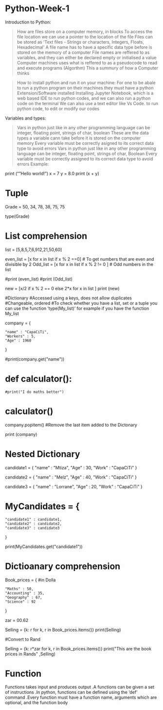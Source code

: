 # Python-Week-1

Introduction to Python:

> How are files store on a computer memory, in blocks
> To access the file location we can use a pointer to the location of the file
> Files can be stored as 'Text files - Strings or characters, Integers, Floats, Hexadecimal'
> A file name has to have a specific data type before is stored on the memory of a computer
> File names are reffered to as variables, and they can either be declared empty or initialised a value
> Computer machines uses what is reffered to as a pseudocode to read and execute programs (Algorthm)
> This a summury of how a Computer thinks

> How to install python and run it on your machine:
> For one to be abale to run a python program on their machines they must have a python Extension/Software installed
> Installing Jupyter Notebook, which is a web based IDE to run python codes, and we can also run a python code on the terminal
> We can also use a text editor like Vs Code. to run python code, to edit or modify our codes

Variables and types:

> Vars in python just like in any other programming language can be integer, floating point, strings of char, boolean
> These are the data types a variable cann take before it is stored on the computer memory
> Every variable must be correctly asigned to its correct data type to avoid errors
> Vars in python just like in any other programming language can be integer, floating point, strings of char, Boolean
Every variable must be correctly assigned to its correct data type to avoid errors
Example:

print (“”Hello world!”)
x = 7
y = 8.0
print (x + y)

# Tuple

Grade = 50, 34, 78, 38, 75, 75

type(Grade)

# List comprehension
list = [5,8,5,7,6,912,21,50,60]

even_list = [x for x in list if x % 2 ==0] # To get numbers that are even and divisible by 2
Odd_list = [x for x in list if x % 2 != 0 ] # Odd numbers in the list

#print (even_list)
#print (Odd_list)

new = [x/2 if x % 2 == 0 else 2*x for x in list ]
print (new)

#Dictionary
#Accessed using a keys, does not allow duplicates
#Changeable, ordered
#To check whether you have a list, set or a tuple you can use the function ‘type(My_list)’ for example if you have the function My_list

company = {

    "name" : "CapaCiTi",
    "Workers" : 5,
    "Age" : 1960
}

#print(company.get("name"))

# def calculator():

    #print("I do maths better")

# calculator()

company.popitem() #Remove the last item added to the Dictonary

print (company)

# Nested Dictionary

candidate1 = {
 "name" : "Mtiza",
 "Age" : 30,
 "Work" : "CapaCiTi"
}

candidate2 = {
    "name" : "Melz",
    "Age" : 40,
    "Work" : "CapaCiTi"
}

candidate3 = {
 "name" : "Lorrane",
 "Age" : 20,
 "Work" : "CapaCiTi"
}

# MyCandidates = {

    "candidate1" : candidate1,
    "candidate2" : candidate2,
    "candidate3" : candidate3
}

print(MyCandidates.get("candidate1"))

# Dictioanary comprehension

Book_prices = { #in Dolla

    "Maths" : 50,
    "Accounting" : 35,
    "Geography" : 67,
    "Science" : 92
}

zar = 00.62

Selling = {k: r for k, r in Book_prices.items()}
print(Selling)

#Convert to Rand

Selling = {k: r*zar for k, r in Book_prices.items()}
print("This are the book prices in Rands" ,Selling)

# Function
Functions takes input and produces output
.A functions can be given a set of instructions
.In python, functions can be defined using the ‘def’ command
.Every function must have a function name, arguments which are optional, and the function body
